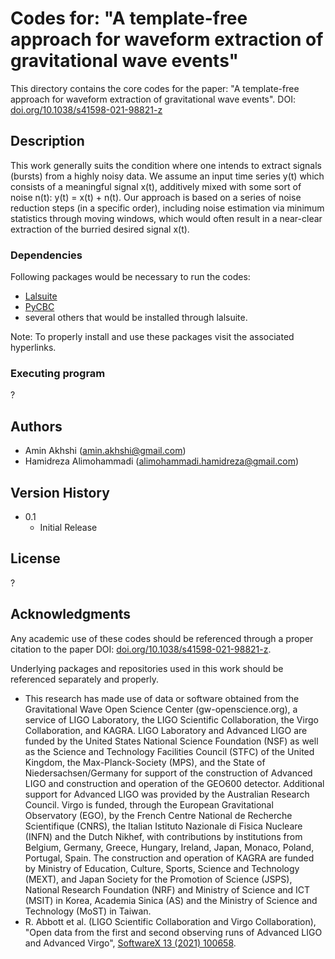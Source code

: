 # Codes for: "A template-free approach for waveform extraction of gravitational wave events"

This directory contains the core codes for the paper: "A template-free approach for waveform extraction of gravitational wave events". DOI: [doi.org/10.1038/s41598-021-98821-z](https://doi.org/10.1038/s41598-021-98821-z)

## Description

This work generally suits the condition where one intends to extract signals (bursts) from a highly noisy data. We assume an input time series y(t) which consists of a meaningful signal x(t), additively mixed with some sort of noise n(t):
y(t) = x(t) + n(t).
Our approach is based on a series of noise reduction steps (in a specific order), including noise estimation via minimum statistics through moving windows, which would often result in a near-clear extraction of the burried desired signal x(t).

### Dependencies

Following packages would be necessary to run the codes:

* [Lalsuite](https://pypi.org/project/lalsuite/)
* [PyCBC](https://pypi.org/project/PyCBC/)
* several others that would be installed through lalsuite.

Note: To properly install and use these packages visit the associated hyperlinks.

### Executing program

?

## Authors

* Amin Akhshi (amin.akhshi@gmail.com)
* Hamidreza Alimohammadi (alimohammadi.hamidreza@gmail.com)

## Version History

* 0.1
    * Initial Release

## License

? 

## Acknowledgments

Any academic use of these codes should be referenced through a proper citation to the paper DOI: [doi.org/10.1038/s41598-021-98821-z](https://doi.org/10.1038/s41598-021-98821-z). 

Underlying packages and repositories used in this work should be referenced separately and properly. 

* This research has made use of data or software obtained from the Gravitational Wave Open Science Center (gw-openscience.org), a service of LIGO Laboratory, the LIGO Scientific Collaboration, the Virgo Collaboration, and KAGRA. LIGO Laboratory and Advanced LIGO are funded by the United States National Science Foundation (NSF) as well as the Science and Technology Facilities Council (STFC) of the United Kingdom, the Max-Planck-Society (MPS), and the State of Niedersachsen/Germany for support of the construction of Advanced LIGO and construction and operation of the GEO600 detector. Additional support for Advanced LIGO was provided by the Australian Research Council. Virgo is funded, through the European Gravitational Observatory (EGO), by the French Centre National de Recherche Scientifique (CNRS), the Italian Istituto Nazionale di Fisica Nucleare (INFN) and the Dutch Nikhef, with contributions by institutions from Belgium, Germany, Greece, Hungary, Ireland, Japan, Monaco, Poland, Portugal, Spain. The construction and operation of KAGRA are funded by Ministry of Education, Culture, Sports, Science and Technology (MEXT), and Japan Society for the Promotion of Science (JSPS), National Research Foundation (NRF) and Ministry of Science and ICT (MSIT) in Korea, Academia Sinica (AS) and the Ministry of Science and Technology (MoST) in Taiwan.
* R. Abbott et al. (LIGO Scientific Collaboration and Virgo Collaboration), "Open data from the first and second observing runs of Advanced LIGO and Advanced Virgo", [SoftwareX 13 (2021) 100658](https://doi.org/10.1016/j.softx.2021.100658).
